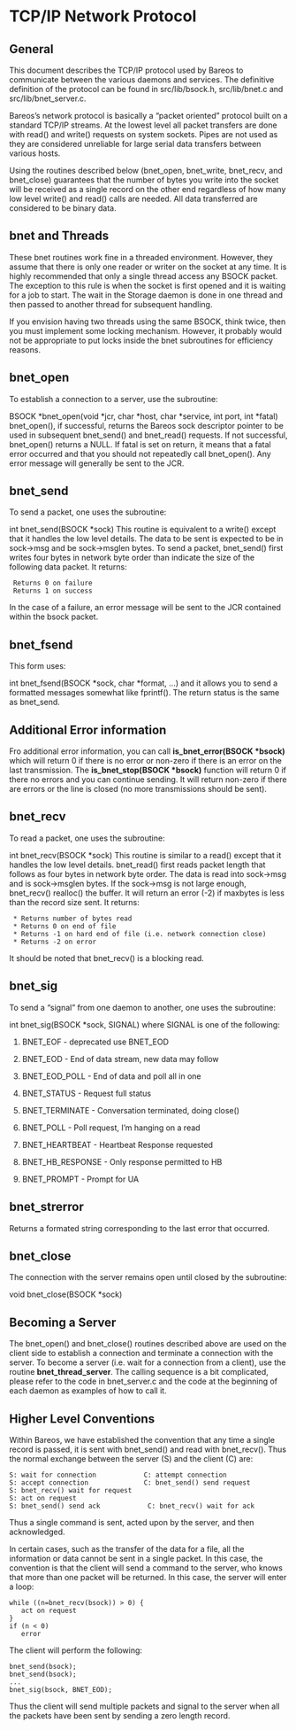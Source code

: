 TCP/IP Network Protocol
=======================

General
-------

This document describes the TCP/IP protocol used by Bareos to
communicate between the various daemons and services. The definitive
definition of the protocol can be found in src/lib/bsock.h,
src/lib/bnet.c and src/lib/bnet\_server.c.

Bareos’s network protocol is basically a “packet oriented” protocol
built on a standard TCP/IP streams. At the lowest level all packet
transfers are done with read() and write() requests on system sockets.
Pipes are not used as they are considered unreliable for large serial
data transfers between various hosts.

Using the routines described below (bnet\_open, bnet\_write, bnet\_recv,
and bnet\_close) guarantees that the number of bytes you write into the
socket will be received as a single record on the other end regardless
of how many low level write() and read() calls are needed. All data
transferred are considered to be binary data.

bnet and Threads
----------------

These bnet routines work fine in a threaded environment. However, they
assume that there is only one reader or writer on the socket at any
time. It is highly recommended that only a single thread access any
BSOCK packet. The exception to this rule is when the socket is first
opened and it is waiting for a job to start. The wait in the Storage
daemon is done in one thread and then passed to another thread for
subsequent handling.

If you envision having two threads using the same BSOCK, think twice,
then you must implement some locking mechanism. However, it probably
would not be appropriate to put locks inside the bnet subroutines for
efficiency reasons.

bnet\_open
----------

To establish a connection to a server, use the subroutine:

BSOCK \*bnet\_open(void \*jcr, char \*host, char \*service, int port,
int \*fatal) bnet\_open(), if successful, returns the Bareos sock
descriptor pointer to be used in subsequent bnet\_send() and
bnet\_read() requests. If not successful, bnet\_open() returns a NULL.
If fatal is set on return, it means that a fatal error occurred and that
you should not repeatedly call bnet\_open(). Any error message will
generally be sent to the JCR.

bnet\_send
----------

To send a packet, one uses the subroutine:

int bnet\_send(BSOCK \*sock) This routine is equivalent to a write()
except that it handles the low level details. The data to be sent is
expected to be in sock-<span>\></span>msg and be
sock-<span>\></span>msglen bytes. To send a packet, bnet\_send() first
writes four bytes in network byte order than indicate the size of the
following data packet. It returns:

     Returns 0 on failure
     Returns 1 on success

In the case of a failure, an error message will be sent to the JCR
contained within the bsock packet.

bnet\_fsend
-----------

This form uses:

int bnet\_fsend(BSOCK \*sock, char \*format, ...) and it allows you to
send a formatted messages somewhat like fprintf(). The return status is
the same as bnet\_send.

Additional Error information
----------------------------

Fro additional error information, you can call
<span>**is\_bnet\_error(BSOCK \*bsock)**</span> which will return 0 if
there is no error or non-zero if there is an error on the last
transmission. The <span>**is\_bnet\_stop(BSOCK \*bsock)**</span>
function will return 0 if there no errors and you can continue sending.
It will return non-zero if there are errors or the line is closed (no
more transmissions should be sent).

bnet\_recv
----------

To read a packet, one uses the subroutine:

int bnet\_recv(BSOCK \*sock) This routine is similar to a read() except
that it handles the low level details. bnet\_read() first reads packet
length that follows as four bytes in network byte order. The data is
read into sock-<span>\></span>msg and is sock-<span>\></span>msglen
bytes. If the sock-<span>\></span>msg is not large enough, bnet\_recv()
realloc() the buffer. It will return an error (-2) if maxbytes is less
than the record size sent. It returns:

     * Returns number of bytes read
     * Returns 0 on end of file
     * Returns -1 on hard end of file (i.e. network connection close)
     * Returns -2 on error

It should be noted that bnet\_recv() is a blocking read.

bnet\_sig
---------

To send a “signal” from one daemon to another, one uses the subroutine:

int bnet\_sig(BSOCK \*sock, SIGNAL) where SIGNAL is one of the
following:

1.  BNET\_EOF - deprecated use BNET\_EOD

2.  BNET\_EOD - End of data stream, new data may follow

3.  BNET\_EOD\_POLL - End of data and poll all in one

4.  BNET\_STATUS - Request full status

5.  BNET\_TERMINATE - Conversation terminated, doing close()

6.  BNET\_POLL - Poll request, I’m hanging on a read

7.  BNET\_HEARTBEAT - Heartbeat Response requested

8.  BNET\_HB\_RESPONSE - Only response permitted to HB

9.  BNET\_PROMPT - Prompt for UA

bnet\_strerror
--------------

Returns a formated string corresponding to the last error that occurred.

bnet\_close
-----------

The connection with the server remains open until closed by the
subroutine:

void bnet\_close(BSOCK \*sock)

Becoming a Server
-----------------

The bnet\_open() and bnet\_close() routines described above are used on
the client side to establish a connection and terminate a connection
with the server. To become a server (i.e. wait for a connection from a
client), use the routine <span>**bnet\_thread\_server**</span>. The
calling sequence is a bit complicated, please refer to the code in
bnet\_server.c and the code at the beginning of each daemon as examples
of how to call it.

Higher Level Conventions
------------------------

Within Bareos, we have established the convention that any time a single
record is passed, it is sent with bnet\_send() and read with
bnet\_recv(). Thus the normal exchange between the server (S) and the
client (C) are:

    S: wait for connection            C: attempt connection
    S: accept connection              C: bnet_send() send request
    S: bnet_recv() wait for request
    S: act on request
    S: bnet_send() send ack            C: bnet_recv() wait for ack

Thus a single command is sent, acted upon by the server, and then
acknowledged.

In certain cases, such as the transfer of the data for a file, all the
information or data cannot be sent in a single packet. In this case, the
convention is that the client will send a command to the server, who
knows that more than one packet will be returned. In this case, the
server will enter a loop:

    while ((n=bnet_recv(bsock)) > 0) {
       act on request
    }
    if (n < 0)
       error

The client will perform the following:

    bnet_send(bsock);
    bnet_send(bsock);
    ...
    bnet_sig(bsock, BNET_EOD);

Thus the client will send multiple packets and signal to the server when
all the packets have been sent by sending a zero length record.
